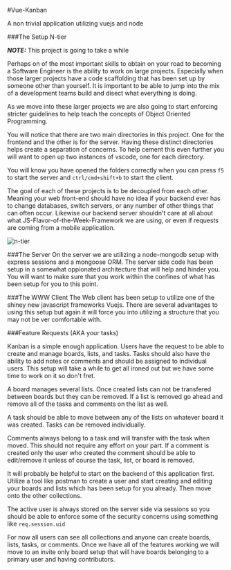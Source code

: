 #Vue-Kanban

A non trivial application utilizing vuejs and node


###The Setup N-tier

***NOTE:*** This project is going to take a while

Perhaps on of the most important skills to obtain on your road to becoming a Software Engineer is the ability to work on large projects. Especially when those larger projects have a code scaffolding that has been set up by someone other than yourself. It is important to be able to jump into the mix of a development teams build and disect what everything is doing. 

As we move into these larger projects we are also going to start enforcing stricter guidelines to help teach the concepts of Object Oriented Programming.

You will notice that there are two main directories in this project. One for the frontend and the other is for the server. Having these distinct directories helps create a separation of concerns. To help cement this even further you will want to open up two instances of vscode, one for each directory. 

You will know you have opened the folders correctly when you can press `f5` to start the server and `ctrl/cmd+shift+b` to start the client.

The goal of each of these projects is to be decoupled from each other. Meaning your web front-end should have no idea if your backend ever has to change databases, switch servers, or any number of other things that can often occur. Likewise our backend server shouldn't care at all about what JS-Flavor-of-the-Week-Framework we are using, or even if requests are coming from a mobile application. 

![n-tier](http://www.amzi.com/articles/youbet_architecture.gif)


###The Server
On the server we are utilizing a node-mongodb setup with express sessions and a mongoose ORM. The server side code has been setup in a somewhat oppionated architecture that will help and hinder you. You will want to make sure that you work within the confines of what has been setup for you to this point. 

###The WWW Client
The Web client has been setup to utilize one of the shiney new javascript frameworks Vuejs. There are several advantages to using this setup but again it will force you into utilizing a structure that you may not be ver comfortable with. 


###Feature Requests (AKA your tasks)

Kanban is a simple enough application. Users have the request to be able to create and manage boards, lists, and tasks. Tasks should also have the ability to add notes or comments and should be assigned to individual users. This setup will take a while to get all ironed out but we have some time to work on it so don't fret.

A board manages several lists. Once created lists can not be transfered between boards but they can be removed. If a list is removed go ahead and remove all of the tasks and comments on the list as well.

A task should be able to move between any of the lists on whatever board it was created. Tasks can be removed individually. 

Comments always belong to a task and will transfer with the task when moved. This should not require any effort on your part. If a comment is created only the user who created the comment should be able to edit/remove it unless of course the task, list, or board is removed. 

It will probably be helpful to start on the backend of this application first. Utilize a tool like postman to create a user and start creating and editing your boards and lists which has been setup for you already. Then move onto the other collections. 

The active user is always stored on the server side via sessions so you should be able to enforce some of the security concerns using something like `req.session.uid`

For now all users can see all collections and anyone can create boards, lists, tasks, or comments. Once  we have all of the features working we will move to an invite only board setup that will have boards belonging to a primary user and having contributors.
